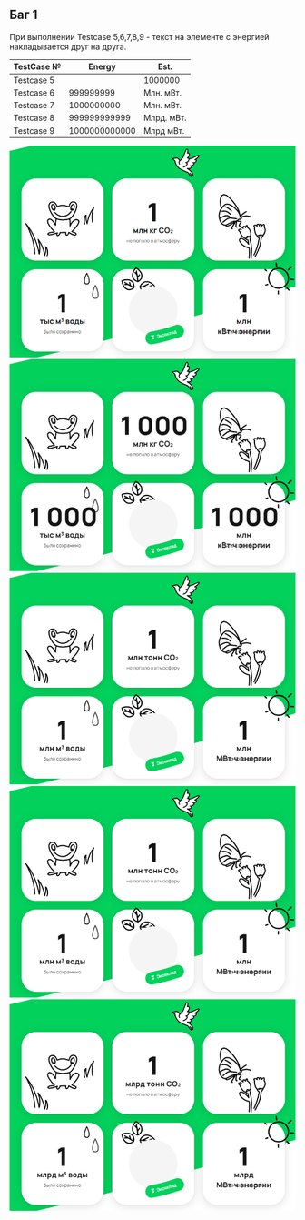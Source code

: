 ## Баг 1

При выполнении Testcase 5,6,7,8,9 - текст на элементе с энергией накладывается друг на друга.

|TestCase №|Energy|Est.|
|--|--|--|
|Testcase 5||1000000|мВт.|
|Testcase 6|999999999|Млн. мВт.|
|Testcase 7|1000000000|Млн. мВт.|
|Testcase 8|999999999999|Млрд. мВт.|
|Testcase 9|1000000000000|Млрд мВт.|

![b1](https://github.com/k4dms/avitoqa/raw/main/second/output/Testcase5.png)
![T6](https://github.com/k4dms/avitoqa/blob/main/second/output/Testcase6.png)
![T7](https://github.com/k4dms/avitoqa/blob/main/second/output/Testcase7.png)
![T7](https://github.com/k4dms/avitoqa/blob/main/second/output/Testcase8.png)
![T7](https://github.com/k4dms/avitoqa/blob/main/second/output/Testcase9.png)